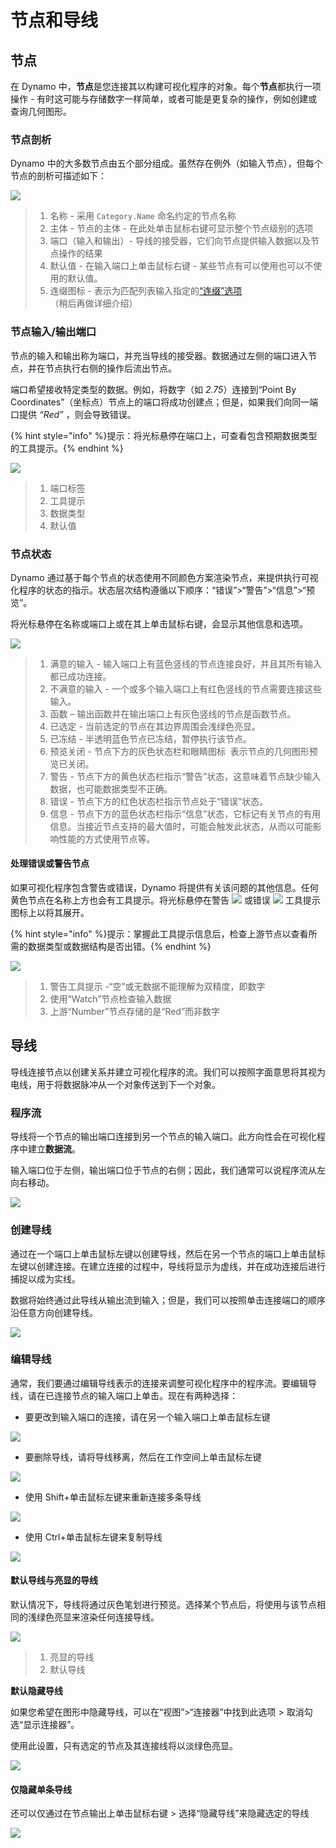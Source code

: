 # 节点和导线

## 节点

在 Dynamo 中，**节点**是您连接其以构建可视化程序的对象。每个**节点**都执行一项操作 - 有时这可能与存储数字一样简单，或者可能是更复杂的操作，例如创建或查询几何图形。

### 节点剖析

Dynamo 中的大多数节点由五个部分组成。虽然存在例外（如输入节点），但每个节点的剖析可描述如下：

![](<images/nodes and wires - nodes anatomy.jpg>)

> 1. 名称 - 采用 `Category.Name` 命名约定的节点名称
> 2. 主体 - 节点的主体 - 在此处单击鼠标右键可显示整个节点级别的选项
> 3. 端口（输入和输出）- 导线的接受器，它们向节点提供输入数据以及节点操作的结果
> 4. 默认值 - 在输入端口上单击鼠标右键 - 某些节点有可以使用也可以不使用的默认值。
> 5. 连缀图标 - 表示为匹配列表输入指定的[“连缀”选项](../5\_essential\_nodes\_and\_concepts/5-4\_designing-with-lists/1-whats-a-list.md#lacing)（稍后再做详细介绍）

### 节点输入/输出端口

节点的输入和输出称为端口，并充当导线的接受器。数据通过左侧的端口进入节点，并在节点执行右侧的操作后流出节点。

端口希望接收特定类型的数据。例如，将数字（如 _2.75_）连接到“Point By Coordinates”（坐标点）节点上的端口将成功创建点；但是，如果我们向同一端口提供 _“Red”_ ，则会导致错误。

{% hint style="info" %}提示：将光标悬停在端口上，可查看包含预期数据类型的工具提示。{% endhint %}

![](<images/nodes and wires - nodes input and tooltip.jpg>)

> 1. 端口标签
> 2. 工具提示
> 3. 数据类型
> 4. 默认值

### 节点状态

Dynamo 通过基于每个节点的状态使用不同颜色方案渲染节点，来提供执行可视化程序的状态的指示。状态层次结构遵循以下顺序：“错误”>“警告”>“信息”>“预览”。

将光标悬停在名称或端口上或在其上单击鼠标右键，会显示其他信息和选项。

![](<../.gitbook/assets/nodes and wires - node states.png>)

> 1. 满意的输入 - 输入端口上有蓝色竖线的节点连接良好，并且其所有输入都已成功连接。
> 2. 不满意的输入 - 一个或多个输入端口上有红色竖线的节点需要连接这些输入。
> 3. 函数 – 输出函数并在输出端口上有灰色竖线的节点是函数节点。
> 4. 已选定 - 当前选定的节点在其边界周围会浅绿色亮显。
> 5. 已冻结 - 半透明蓝色节点已冻结，暂停执行该节点。
> 6. 预览关闭 - 节点下方的灰色状态栏和眼睛图标 <img src="images/nodes and wires - preview off.jpg" alt="" data-size="line"> 表示节点的几何图形预览已关闭。
> 7. 警告 - 节点下方的黄色状态栏指示“警告”状态，这意味着节点缺少输入数据，也可能数据类型不正确。
> 8. 错误 - 节点下方的红色状态栏指示节点处于“错误”状态。
> 9. 信息 - 节点下方的蓝色状态栏指示“信息”状态，它标记有关节点的有用信息。当接近节点支持的最大值时，可能会触发此状态，从而以可能影响性能的方式使用节点等。

#### 处理错误或警告节点

如果可视化程序包含警告或错误，Dynamo 将提供有关该问题的其他信息。任何黄色节点在名称上方也会有工具提示。将光标悬停在警告 ![](<images/nodes and wires - node warning icon.png>) 或错误 ![](<images/nodes and wires - node error icon.png>) 工具提示图标上以将其展开。

{% hint style="info" %}提示：掌握此工具提示信息后，检查上游节点以查看所需的数据类型或数据结构是否出错。{% endhint %}

![](<images/nodes and wires - nodes with warning tooltip.jpg>)

> 1. 警告工具提示 -“空”或无数据不能理解为双精度，即数字
> 2. 使用“Watch”节点检查输入数据
> 3. 上游“Number”节点存储的是“Red”而非数字

## 导线

导线连接节点以创建关系并建立可视化程序的流。我们可以按照字面意思将其视为电线，用于将数据脉冲从一个对象传送到下一个对象。

### 程序流 <a href="#program-flow" id="program-flow"></a>

导线将一个节点的输出端口连接到另一个节点的输入端口。此方向性会在可视化程序中建立**数据流**。

输入端口位于左侧，输出端口位于节点的右侧；因此，我们通常可以说程序流从左向右移动。

![](<images/nodes and wires - flow of data.jpg>)

### 创建导线 <a href="#creating-wires" id="creating-wires"></a>

通过在一个端口上单击鼠标左键以创建导线，然后在另一个节点的端口上单击鼠标左键以创建连接。在建立连接的过程中，导线将显示为虚线，并在成功连接后进行捕捉以成为实线。

数据将始终通过此导线从输出流到输入；但是，我们可以按照单击连接端口的顺序沿任意方向创建导线。

![](<images/nodes and wires - creating a wire.gif>)

### 编辑导线 <a href="#editing-wires" id="editing-wires"></a>

通常，我们要通过编辑导线表示的连接来调整可视化程序中的程序流。要编辑导线，请在已连接节点的输入端口上单击。现在有两种选择：

* 要更改到输入端口的连接，请在另一个输入端口上单击鼠标左键

![](<images/nodes and wires - edit wire change port (2).gif>)

* 要删除导线，请将导线移离，然后在工作空间上单击鼠标左键

![](<images/nodes and wires - edit wires remove.gif>)

* 使用 Shift+单击鼠标左键来重新连接多条导线

![](<images/nodes and wires - edit multi ports.gif>)

* 使用 Ctrl+单击鼠标左键来复制导线

![](<images/nodes and wires - duplicate wire.gif>)

#### 默认导线与亮显的导线 <a href="#wire-previews" id="wire-previews"></a>

默认情况下，导线将通过灰色笔划进行预览。选择某个节点后，将使用与该节点相同的浅绿色亮显来渲染任何连接导线。

![](<images/nodes and wires - default vs highlighted wires.jpg>)

> 1. 亮显的导线
> 2. 默认导线

**默认隐藏导线**

如果您希望在图形中隐藏导线，可以在“视图”>“连接器”中找到此选项 > 取消勾选“显示连接器”。

使用此设置，只有选定的节点及其连接线将以淡绿色亮显。

![](<images/nodes and wires - hide wires setting (1).gif>)

#### 仅隐藏单条导线

还可以仅通过在节点输出上单击鼠标右键 > 选择“隐藏导线”来隐藏选定的导线

![](<images/nodes and wires - hide selected wire.gif>)
